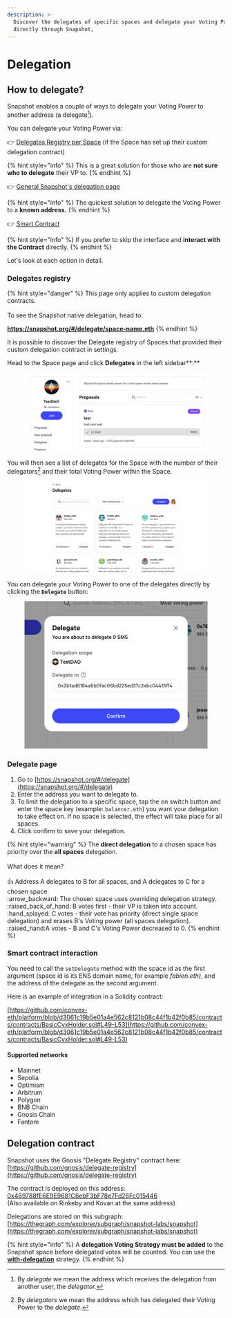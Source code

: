 ```yaml
---
description: >-
  Discover the delegates of specific spaces and delegate your Voting Power
  directly through Snapshot,
---
```


# Delegation

## How to delegate?

Snapshot enables a couple of ways to delegate your Voting Power to another address (a delegate[^1]).

You can delegate your Voting Power via:

👉 [Delegates Registry per Space](delegation.md#delegates-registry) (if the Space has set up their custom delegation contract)

{% hint style="info" %}
This is a great solution for those who are **not sure who to delegate** their VP to.&#x20;
{% endhint %}

👉 [General Snapshot's delegation page](delegation.md#from-snapshot-interface)&#x20;

{% hint style="info" %}
The quickest solution to delegate the Voting Power to a **known address.**
{% endhint %}

👉 [Smart Contract](delegation.md#with-a-smart-contract)

{% hint style="info" %}
If you prefer to skip the interface and **interact with the Contract** directly.
{% endhint %}



Let's look at each option in detail.

### Delegates registry

{% hint style="danger" %}
This page only applies to custom delegation contracts.\
\
To see the Snapshot native delegation, head to:

**https://snapshot.org/#/delegate/space-name.eth**
{% endhint %}

It is possible to discover the Delegate registry of Spaces that provided their custom delegation contract in settings.&#x20;

Head to the Space page and click **Delegates** in the left sidebar**:**

<figure><img src="../.gitbook/assets/Screenshot 2023-06-30 at 13.10.59.png" alt=""><figcaption></figcaption></figure>

You will then see a list of delegates for the Space with the number of their delegators[^2] and their total Voting Power within the Space.

<figure><img src="../.gitbook/assets/Screenshot 2023-06-30 at 13.16.55.png" alt=""><figcaption></figcaption></figure>

You can delegate your Voting Power to one of the delegates directly by clicking the **`Delegate`** button:

<figure><img src="../.gitbook/assets/image (137).png" alt=""><figcaption></figcaption></figure>



### Delegate page

1. Go to [https://snapshot.org/#/delegate](https://snapshot.org/#/delegate)
2. Enter the address you want to delegate to.
3. To limit the delegation to a specific space, tap the on switch button and enter the space key (example: `balancer.eth`) you want your delegation to take effect on. If no space is selected, the effect will take place for all spaces.
4. Click confirm to save your delegation.



{% hint style="warning" %}
The **direct delegation** to a chosen space has priority over the **all spaces** delegation.\
\
What does it mean? \
\
:thumbsup: Address A delegates to B for all spaces, and A delegates to C for a chosen space.\
:arrow\_backward: The chosen space uses overriding delegation strategy.\
:raised\_back\_of\_hand: B votes first - their VP is taken into account.\
:hand\_splayed: C votes - their vote has priority (direct single space delegation) and erases B's Voting power (all spaces delegation).\
:raised\_hand:A votes - B and C's Voting Power decreased to 0.
{% endhint %}

### Smart contract interaction

You need to call the `setDelegate` method with the space id as the first argument (space id is its ENS domain name, for example _fabien.eth)_, and the address of the delegate as the second argument.

Here is an example of integration in a Solidity contract:&#x20;

[https://github.com/convex-eth/platform/blob/d3061c19b5e01a4e562c8121b08c44f1b42f0b85/contracts/contracts/BasicCvxHolder.sol#L49-L53](https://github.com/convex-eth/platform/blob/d3061c19b5e01a4e562c8121b08c44f1b42f0b85/contracts/contracts/BasicCvxHolder.sol#L49-L53)

#### Supported networks

* Mainnet
* Sepolia
* Optimism
* Arbitrum
* Polygon
* BNB Chain
* Gnosis Chain
* Fantom

## Delegation contract

Snapshot uses the Gnosis "Delegate Registry" contract here:\
[https://github.com/gnosis/delegate-registry](https://github.com/gnosis/delegate-registry)

The contract is deployed on this address: [0x469788fE6E9E9681C6ebF3bF78e7Fd26Fc015446](https://etherscan.io/address/0x469788fE6E9E9681C6ebF3bF78e7Fd26Fc015446#code)\
(Also available on Rinkeby and Kovan at the same address)

Delegations are stored on this subgraph:\
[https://thegraph.com/explorer/subgraph/snapshot-labs/snapshot](https://thegraph.com/explorer/subgraph/snapshot-labs/snapshot)

{% hint style="info" %}
A **delegation Voting Strategy must be added** to the Snapshot space before delegated votes will be counted. You can use the [**with-delegation**](https://snapshot.org/#/strategy/with-delegation) strategy.
{% endhint %}

[^1]: By _delegate_ we mean the address which receives the delegation from another user, the _delegator._

[^2]: By _delegators_ we mean the address which has delegated their Voting Power to the _delegate_.
